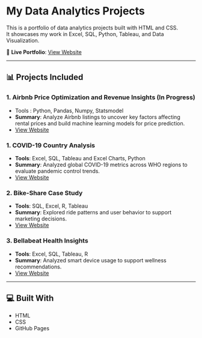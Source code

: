 # My Data Analytics Projects

This is a portfolio of data analytics projects built with HTML and CSS.  
It showcases my work in Excel, SQL, Python, Tableau, and Data Visualization.

🔗 **Live Portfolio**: [View Website](https://dataprofessional2.github.io/My_Analytics_Projects/)

---

## 📊 Projects Included

### 1. Airbnb Price Optimization and Revenue Insights (In Progress)
- Tools : Python, Pandas, Numpy, Statsmodel
- **Summary**: Analyze Airbnb listings to uncover key factors affecting rental prices and build machine learning models for price prediction.
-  [View Website](https://github.com/Dataprofessional2/Adv_Project)
  
### 1. COVID-19 Country Analysis
- **Tools**: Excel, SQL, Tableau and Excel Charts, Python
- **Summary**: Analyzed global COVID-19 metrics across WHO regions to evaluate pandemic control trends.
-  [View Website](https://github.com/Dataprofessional2/Covid_19_Analysis)

### 2. Bike-Share Case Study
- **Tools**: SQL, Excel, R, Tableau
- **Summary**: Explored ride patterns and user behavior to support marketing decisions.
-  [View Website](https://github.com/Dataprofessional2/GOOGLE-DATA-ANALYTICS)
  
### 3. Bellabeat Health Insights
- **Tools**: Excel, SQL, Tableau, R
- **Summary**: Analyzed smart device usage to support wellness recommendations.
-  [View Website](https://github.com/Dataprofessional2/Bellabeat_Analysis)

---

## 💻 Built With
- HTML
- CSS
- GitHub Pages
